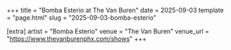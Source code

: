 +++
title = "Bomba Esterio at The Van Buren"
date = 2025-09-03
template = "page.html"
slug = "2025-09-03-bomba-esterio"

[extra]
artist = "Bomba Esterio"
venue = "The Van Buren"
venue_url = "https://www.thevanburenphx.com/shows"
+++
